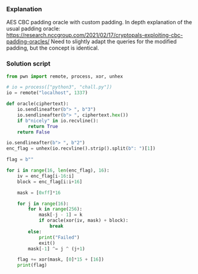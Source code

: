 ### Explanation
AES CBC padding oracle with custom padding. In depth explanation of the usual padding oracle: https://research.nccgroup.com/2021/02/17/cryptopals-exploiting-cbc-padding-oracles/
Need to slightly adapt the queries for the modified padding, but the concept is identical.

### Solution script
```py
from pwn import remote, process, xor, unhex

# io = process(["python3", "chall.py"])
io = remote("localhost", 1337)

def oracle(ciphertext):
    io.sendlineafter(b"> ", b"3")
    io.sendlineafter(b"> ", ciphertext.hex())
    if b"nicely" in io.recvline():
        return True
    return False

io.sendlineafter(b"> ", b"2")
enc_flag = unhex(io.recvline().strip().split(b": ")[1])

flag = b""

for i in range(16, len(enc_flag), 16):
    iv = enc_flag[i-16:i]
    block = enc_flag[i:i+16]

    mask = [0xff]*16

    for j in range(16):
        for k in range(256):
            mask[-j - 1] = k
            if oracle(xor(iv, mask) + block):
                break
        else:
            print("Failed")
            exit()
        mask[-1] ^= j ^ (j+1)

    flag += xor(mask, [0]*15 + [16])
    print(flag)
```
